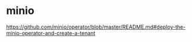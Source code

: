# minio

https://github.com/minio/operator/blob/master/README.md#deploy-the-minio-operator-and-create-a-tenant
